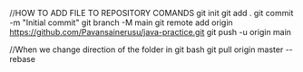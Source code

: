 //HOW TO ADD FILE TO REPOSITORY COMANDS
git init
git add .
git commit -m "Initial commit"
git branch -M main
git remote add origin https://github.com/Pavansainerusu/java-practice.git
git push -u origin main

//When we change direction of the folder in git bash
git pull origin master --rebase
